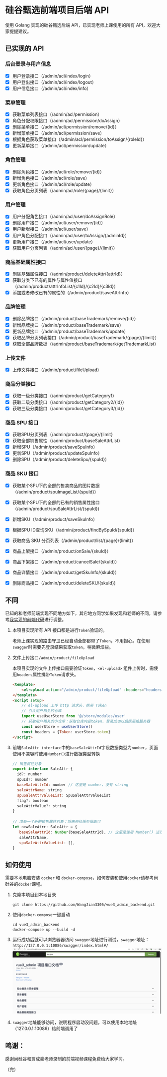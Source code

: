 # 硅谷甄选前端项目后端 API

使用 Golang 实现的硅谷甄选后端 API，已实现老师上课使用的所有 API，欢迎大家提提建议。

## 已实现的 API

### 后台登录与用户信息

- [X] 用户登录接口（/admin/acl/index/login）
- [X] 用户登出接口（/admin/acl/index/logout）
- [X] 用户信息接口（/admin/acl/index/info）

### 菜单管理

- [X] 获取菜单列表接口（/admin/acl/permission）
- [X] 角色分配权限接口（/admin/acl/permission/doAssign）
- [X] 删除菜单接口（/admin/acl/permission/remove/{id}）
- [X] 新增菜单接口（/admin/acl/permission/save）
- [X] 根据角色获取菜单接口（/admin/acl/permission/toAssign/{roleId}）
- [X] 更新菜单接口（/admin/acl/permission/update）

### 角色管理

- [X] 删除角色接口（/admin/acl/role/remove/{id}）
- [X] 新增角色接口（/admin/acl/role/save）
- [X] 更新角色接口（/admin/acl/role/update）
- [X] 获取角色分页列表（/admin/acl/role/{page}/{limit}）

### 用户管理

- [X] 用户分配角色接口（/admin/acl/user/doAssignRole）
- [X] 删除用户接口（/admin/acl/user/remove/{id}）
- [X] 用户新增接口（/admin/acl/user/save）
- [X] 用户角色分配接口（/admin/acl/user/toAssign/{adminId}）
- [X] 更新用户接口（/admin/acl/user/update）
- [X] 获取用户分页列表（/admin/acl/user/{page}/{limit}）

### 商品基础属性接口

- [X] 删除基础属性接口（/admin/product/deleteAttr/{attrId}）
- [X] 获取分类下已有的属性与属性值接口（/admin/product/attrInfoList/{c1Id}/{c2Id}/{c3Id}）
- [X] 添加或者修改已有的属性的（/admin/product/saveAttrInfo）

### 品牌管理

- [X] 删除品牌接口（/admin/product/baseTrademark/remove/{id}）
- [X] 新增品牌接口（/admin/product/baseTrademark/save）
- [X] 更新品牌接口（/admin/product/baseTrademark/update）
- [X] 获取品牌分页列表接口（/admin/product/baseTrademark/{page}/{limit}）
- [X] 获取全部品牌数据（/admin/product/baseTrademark/getTrademarkList）

### 上传文件

- [X] 上传文件接口（/admin/product/fileUpload）

### 商品分类接口

- [X] 获取一级分类接口（/admin/product/getCategory1）
- [X] 获取二级分类接口（/admin/product/getCategory2/{id}）
- [X] 获取三级分类接口（/admin/product/getCategory3/{id}）

### 商品 SPU 接口

- [X] 获取SPU分页列表（/admin/product/{page}/{limit}
- [X] 获取全部销售属性（/admin/product/baseSaleAttrList）
- [X] 新增SPU（/admin/product/saveSpuInfo）
- [X] 更新SPU（/admin/product/updateSpuInfo）
- [X] 删除SPU（/admin/product/deleteSpu/{spuId}）

### 商品 SKU 接口

- [X] 获取某个SPU下的全部的售卖商品的图片数据（/admin/product/spuImageList/{spuId}）
- [X] 获取某个SPU下的全部的已有的销售属性接口（/admin/product/spuSaleAttrList/{spuId})
- [X] 新增SKU（/admin/product/saveSkuInfo）
- [X] 根据SPU ID查询SKU（/admin/product/findBySpuId/{spuId}）
- [X] 获取商品 SKU 分页列表（/admin/product/list/{page}/{limit}）
- [X] 商品上架接口（/admin/product/onSale/{skuId}）
- [X] 商品下架接口（/admin/product/cancelSale/{skuId}）
- [X] 商品详情接口（/admin/product/getSkuInfo/{skuId}）
- [X] 删除商品接口（/admin/product/deleteSKU/{skuId})


## 不同

已知的和老师前端实现不同地方如下，其它地方同学如果发现和老师的不同，请参考[我实现的前端代码](https://github.com/WangJian3306/vue3_admin_template.git)进行调整。

1. 本项目实现所有 API 接口都是进行`Token`验证的。

   老师上课实现的路由守卫已经自动全部都带了`Token`，不用担心。在使用`swagger`时需要先登录结果获取`token`，稍微麻烦些。

2. 文件上传接口`/admin/product/fileUpload`

   本项目实现的文件上传接口需要验证`Token`，`<el-upload>` 组件上传时，需使用`headers`属性携带`Token`请求头。
   
   ```html
   <template>
       <el-upload action="/admin/product/fileUpload" :headers="headers"></el-upload>
   </template>
   <script setup>
       // el-upload 上传 http 请求头，携带 Token 
       // 引入用户相关的仓库
       import useUserStore from '@/store/modules/user'
       // 获取用户相关的小仓库：获取仓库内部token，登录成功以后携带给服务器
       const userStore = useUserStore()
       const headers = {Token: userStore.token}
   </script>
   ```

3. 前端`SaleAttr interface`中的`baseSaleAttrId`字段数据类型为`number`，页面使用不兼容时使用`Number()`进行数据类型转换
   
   ```javascript
   // 销售属性对象
   export interface SaleAttr {
     id?: number
     spuId?: number
     baseSaleAttrId: number // 这里是 number，没有 string
     saleAttrName: string
     spuSaleAttrValueList: SpuSaleAttrValueList
     flag?: boolean
     saleAttrValue?: string
   }
   
   // 准备一个新的销售属性对象：将来带给服务器即可
   let newSaleAtrr: SaleAttr = {
      baseSaleAttrId: Number(baseSaleAttrId), // 这里是使用 Number() 进行数据类型转换
      saleAttrName,
      spuSaleAttrValueList: [],
   }
   ```

## 如何使用

需要本地电脑安装 `docker` 和 `docker-compose`，如何安装和使用`docker`请参考尚硅谷的`docker`课程。

1. 克隆本项目到本地目录
   ```
   git clone https://github.com/WangJian3306/vue3_admin_backend.git
   ```
2. 使用`docker-compose`一键启动
   ```
   cd vue3_admin_backend
   docker-compose up --build -d
   ```
3. 运行成功后就可以浏览器器访问 `swagger`地址进行测试，`swagger`地址：`http://127.0.0.1:10086/swagger/index.html#/`
   ![swagger页面](./images/swagger-ui.png)

4. `swagger`地址能够访问，说明程序启动没问题，可以使用本地地址（127.0.0.1:10086）给前端调用了

## 鸣谢：

感谢尚硅谷和贾成豪老师录制的前端视频课程免费给大家学习。

（完）